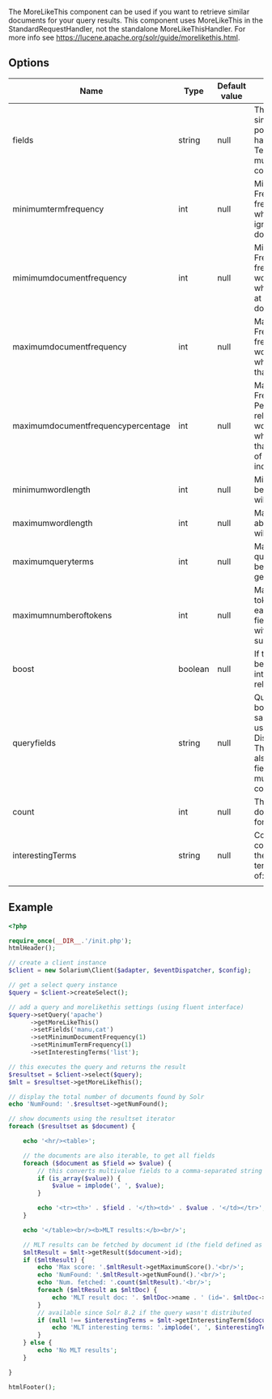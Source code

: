 The MoreLikeThis component can be used if you want to retrieve similar documents for your query results. This component uses MoreLikeThis in the StandardRequestHandler, not the standalone MoreLikeThisHandler. For more info see <https://lucene.apache.org/solr/guide/morelikethis.html>.

Options
-------

| Name                               | Type    | Default value | Description                                                                                                                                                                   |
|------------------------------------|---------|---------------|-------------------------------------------------------------------------------------------------------------------------------------------------------------------------------|
| fields                             | string  | null          | The fields to use for similarity. NOTE: if possible, these should have a stored TermVector. Separate multiple fields with commas.                                             |
| minimumtermfrequency               | int     | null          | Minimum Term Frequency - the frequency below which terms will be ignored in the source doc.                                                                                   |
| mimimumdocumentfrequency           | int     | null          | Minimum Document Frequency - the frequency at which words will be ignored which do not occur in at least this many docs.                                                      |
| maximumdocumentfrequency           | int     | null          | Maximum Document Frequency - the frequency at which words will be ignored which occur in more than this many docs.                                                            |
| maximumdocumentfrequencypercentage | int     | null          | Maximum Document Frequency Percentage - a relative ratio at which words will be ignored which occur in more than this percentage of the docs in the index.                    |
| minimumwordlength                  | int     | null          | Minimum word length below which words will be ignored.                                                                                                                        |
| maximumwordlength                  | int     | null          | Maximum word length above which words will be ignored.                                                                                                                        |
| maximumqueryterms                  | int     | null          | Maximum number of query terms that will be included in any generated query.                                                                                                   |
| maximumnumberoftokens              | int     | null          | Maximum number of tokens to parse in each example doc field that is not stored with TermVector support.                                                                       |
| boost                              | boolean | null          | If true the query will be boosted by the interesting term relevance.                                                                                                          |
| queryfields                        | string  | null          | Query fields and their boosts using the same format as that used in DisMaxQParserPlugin. These fields must also be specified in fields. Separate multiple fields with commas. |
| count                              | int     | null          | The number of similar documents to return for each result.                                                                                                                    |
| interestingTerms                   | string  | null          | Controls how the component presents the "interesting" terms. Must be one of: none, list, details.                                                                             |
||

Example
-------

```php
<?php

require_once(__DIR__.'/init.php');
htmlHeader();

// create a client instance
$client = new Solarium\Client($adapter, $eventDispatcher, $config);

// get a select query instance
$query = $client->createSelect();

// add a query and morelikethis settings (using fluent interface)
$query->setQuery('apache')
      ->getMoreLikeThis()
      ->setFields('manu,cat')
      ->setMinimumDocumentFrequency(1)
      ->setMinimumTermFrequency(1)
      ->setInterestingTerms('list');

// this executes the query and returns the result
$resultset = $client->select($query);
$mlt = $resultset->getMoreLikeThis();

// display the total number of documents found by Solr
echo 'NumFound: '.$resultset->getNumFound();

// show documents using the resultset iterator
foreach ($resultset as $document) {

    echo '<hr/><table>';

    // the documents are also iterable, to get all fields
    foreach ($document as $field => $value) {
        // this converts multivalue fields to a comma-separated string
        if (is_array($value)) {
            $value = implode(', ', $value);
        }

        echo '<tr><th>' . $field . '</th><td>' . $value . '</td></tr>';
    }

    echo '</table><br/><b>MLT results:</b><br/>';

    // MLT results can be fetched by document id (the field defined as uniquekey in this schema)
    $mltResult = $mlt->getResult($document->id);
    if ($mltResult) {
        echo 'Max score: '.$mltResult->getMaximumScore().'<br/>';
        echo 'NumFound: '.$mltResult->getNumFound().'<br/>';
        echo 'Num. fetched: '.count($mltResult).'<br/>';
        foreach ($mltResult as $mltDoc) {
            echo 'MLT result doc: '. $mltDoc->name . ' (id='. $mltDoc->id . ')<br/>';
        }
        // available since Solr 8.2 if the query wasn't distributed
        if (null !== $interestingTerms = $mlt->getInterestingTerm($document->id)) {
            echo 'MLT interesting terms: '.implode(', ', $interestingTerms).'<br/>';
        }
    } else {
        echo 'No MLT results';
    }

}

htmlFooter();

```
